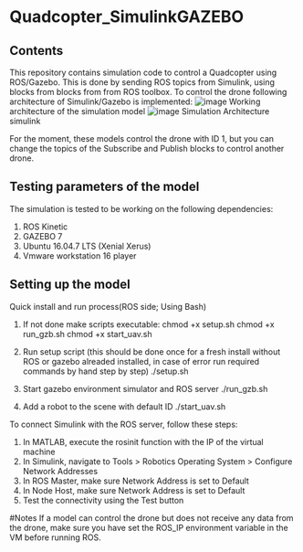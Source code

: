 # Quadcopter_SimulinkGAZEBO

## Contents
This repository contains simulation code to control a Quadcopter using ROS/Gazebo. This is done by sending ROS topics from Simulink, using blocks from blocks from from ROS toolbox. To control the drone following architecture of Simulink/Gazebo is implemented:
![image](https://user-images.githubusercontent.com/37011467/122595736-8164e400-d086-11eb-9aad-922a00a58af5.png)
                              Working architecture of the simulation model
![image](https://user-images.githubusercontent.com/37011467/122597428-f6391d80-d088-11eb-941d-35d94b3e75c0.png)
                                     Simulation Architecture simulink

For the moment, these models control the drone with ID 1, but you can change the topics of the Subscribe and Publish blocks to control another drone.
## Testing parameters of the model
The simulation is tested to be working on the following dependencies:
1) ROS Kinetic
2) GAZEBO 7 
3) Ubuntu 16.04.7 LTS (Xenial Xerus)
4) Vmware workstation 16 player

## Setting up the model
Quick install and run process(ROS side; Using Bash)
1) If not done make scripts executable: chmod +x setup.sh chmod +x run_gzb.sh chmod +x start_uav.sh

2) Run setup script (this should be done once for a fresh install without ROS or gazebo alreaded installed, in case of error run required commands by hand step by step) ./setup.sh

3) Start gazebo environment simulator and ROS server ./run_gzb.sh

4) Add a robot to the scene with default ID ./start_uav.sh

To connect Simulink with the ROS server, follow these steps:

1) In MATLAB, execute the rosinit function with the IP of the virtual machine
2) In Simulink, navigate to Tools > Robotics Operating System > Configure Network Addresses
3) In ROS Master, make sure Network Address is set to Default
4) In Node Host, make sure Network Address is set to Default
5) Test the connectivity using the Test button


#Notes
If a model can control the drone but does not receive any data from the drone, make sure you have set the ROS_IP environment variable in the VM before running ROS.

